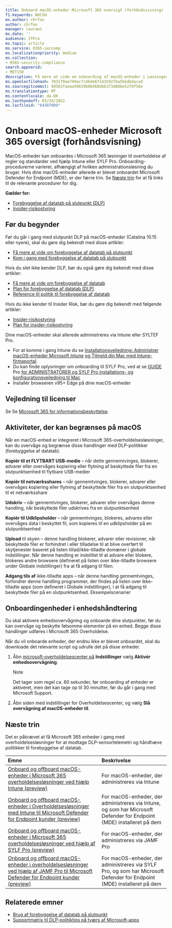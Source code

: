 ```yaml
---
title: Onboard macOS-enheder Microsoft 365 oversigt (forhåndsvisning)
f1.keywords: NOCSH
ms.author: chrfox
author: chrfox
manager: laurawi
ms.date: ''
audience: ITPro
ms.topic: article
ms.service: O365-seccomp
ms.localizationpriority: medium
ms.collection:
- M365-security-compliance
search.appverid:
- MET150
description: Få mere at vide om onboarding af macOS-enheder i Løsninger til overholdelse af regler og standarder
ms.openlocfilehash: 783179ae749ac7cd6de671435927ba5bbdbdacad
ms.sourcegitcommit: 9d563faeaa50b59b0b468dbb373d886e5270f58e
ms.translationtype: MT
ms.contentlocale: da-DK
ms.lasthandoff: 03/24/2022
ms.locfileid: "64387009"
---
```

# <a name="onboard-macos-devices-into-microsoft-365-overview-preview"></a>Onboard macOS-enheder Microsoft 365 oversigt (forhåndsvisning)

MacOS-enheder kan onboardes i Microsoft 365 løsninger til overholdelse af regler og standarder ved hjælp Intune eller SYLF Pro. Onboarding-procedurerne varierer, afhængigt af hvilken administrationsløsning du bruger. Hvis dine macOS-enheder allerede er blevet onboardet Microsoft Defender for Endpoint (MDE), er der færre trin. Se [Næste trin](#next-steps) for at få links til de relevante procedurer for dig.

**Gælder for:**

- [Forebyggelse af datatab på slutpunkt (DLP)](./endpoint-dlp-learn-about.md)
- [Insider-risikostyring](insider-risk-management.md#learn-about-insider-risk-management-in-microsoft-365)

## <a name="before-you-begin"></a>Før du begynder

Før du går i gang med slutpunkt DLP på macOS-enheder (Catalina 10.15 eller nyere), skal du gøre dig bekendt med disse artikler:

- [Få mere at vide om forebyggelse af datatab på slutpunkt](endpoint-dlp-learn-about.md#learn-about-microsoft-365-endpoint-data-loss-prevention)
- [Kom i gang med forebyggelse af datatab på slutpunkt](endpoint-dlp-getting-started.md#get-started-with-endpoint-data-loss-prevention)

Hvis du slet ikke kender DLP, bør du også gøre dig bekendt med disse artikler:

- [Få mere at vide om forebyggelse af datatab](dlp-learn-about-dlp.md#learn-about-data-loss-prevention)
- [Plan for forebyggelse af datatab (DLP)](dlp-overview-plan-for-dlp.md#plan-for-data-loss-prevention-dlp)
- [Reference til politik til forebyggelse af datatab](dlp-policy-reference.md#data-loss-prevention-policy-reference)

Hvis du ikke kender til Insider Risk, bør du gøre dig bekendt med følgende artikler:

 - [Insider-risikostyring](insider-risk-management.md#learn-about-insider-risk-management-in-microsoft-365)
 - [Plan for insider-risikostyring](insider-risk-management-plan.md#plan-for-insider-risk-management)

Dine macOS-enheder skal allerede administreres via Intune eller SYLTEF Pro.
 
- For at komme i gang Intune du se [Installationsvejledning: Administrer macOS-enheder Microsoft Intune](/mem/intune/fundamentals/deployment-guide-platform-macos) [og Tilmeld din Mac med Intune-firmaportal](/mem/intune/user-help/enroll-your-device-in-intune-macos-cp). 
- Du kan finde oplysninger om onboarding til SYLF Pro, ved at se [GUIDE](https://www.jamf.com/resources/product-documentation/jamf-pro-administrators-guide/) Pro [for ADMINISTRATORER og SYLF Pro installations- og konfigurationsvejledning til Mac](https://www.jamf.com/resources/product-documentation/jamf-pro-installation-guide-for-mac/)
- Installér browseren v95+ Edge på dine macOS-enheder 

## <a name="licensing-guidance"></a>Vejledning til licenser

Se Se [Microsoft 365 for informationsbeskyttelse](/office365/servicedescriptions/microsoft-365-service-descriptions/microsoft-365-tenantlevel-services-licensing-guidance/microsoft-365-security-compliance-licensing-guidance#information-protection-data-loss-prevention-for-exchange-online-sharepoint-online-and-onedrive-for-business).

## <a name="activities-that-can-be-restricted-on-macos"></a>Aktiviteter, der kan begrænses på macOS 

Når en macOS-enhed er integreret i Microsoft 365-overholdelsesløsninger, kan du overvåge og begrænse disse handlinger med DLP-politikker (forebyggelse af datatab).

**Kopiér til et FLYTBART USB-medie** – når dette gennemtvinges, blokerer, advarer eller overvåges kopiering eller flytning af beskyttede filer fra en slutpunktsenhed til flytbare USB-medier 

**Kopiér til netværksshares** – når gennemtvinges, blokerer, advarer eller overvåges kopiering eller flytning af beskyttede filer fra en slutpunktsenhed til et netværksshare 

**Udskriv** – når gennemtvinges, blokerer, advarer eller overvåges denne handling, når beskyttede filer udskrives fra en slutpunktsenhed 

**Kopiér til Udklipsholder** – når gennemtvinges, blokeres, advares eller overvåges data i beskyttet fil, som kopieres til en udklipsholder på en slutpunktsenhed 

**Upload** til skyen – denne handling blokerer, advarer eller revisioner, når beskyttede filer er forhindret i eller tilladelse til at blive overført til skytjenester baseret på listen tillad/ikke-tilladte domæner i globale indstillinger. Når denne handling er indstillet til at advare eller blokere, blokeres andre browsere (defineret på listen over ikke-tilladte browsere under Globale indstillinger) fra at få adgang til filen. 

**Adgang tils af** ikke-tilladte apps – når denne handling gennemtvinges, forhindrer denne handling programmer, der findes på listen over ikke-tilladte apps (som defineret i Globale indstillinger), i at få adgang til beskyttede filer på en slutpunktsenhed. Eksempelscenarier 

## <a name="onboarding-devices-into-device-management"></a>Onboardingenheder i enhedshåndtering

Du skal aktivere enhedsovervågning og onboarde dine slutpunkter, før du kan overvåge og beskytte følsomme elementer på en enhed. Begge disse handlinger udføres i Microsoft 365 Overholdelse.

Når du vil onboarde enheder, der endnu ikke er blevet onboardet, skal du downloade det relevante script og udrulle det på disse enheder. <!--Follow the [Onboarding devices procedure](endpoint-dlp-getting-started.md#onboarding-devices).-->

<!--If you already have devices onboarded into [Microsoft Defender for Endpoint](/windows/security/threat-protection/), they will already appear in the managed devices list.-->

1. Åbn [microsoft-overholdelsescenter på](https://compliance.microsoft.com) **Indstillinger** vælg **Aktivér enhedsovervågning**.

   > [!NOTE]
   > Det tager som regel ca. 60 sekunder, før onboarding af enheder er aktiveret, men det kan tage op til 30 minutter, før du går i gang med Microsoft Support.

2. Åbn siden med indstillinger for Overholdelsescenter, og vælg **Slå overvågning af macOS-enheder til**.

## <a name="next-steps"></a>Næste trin

Det er påkrævet at få Microsoft 365 enheder i gang med overholdelsesløsninger for at modtage DLP-sensortelemetri og håndhæve politikker til forebyggelse af datatab. 

Emne | Beskrivelse
:---|:---
|[Onboard og offboard macOS-enheder i Microsoft 365 overholdelsesløsninger ved hjælp Intune (preview)](device-onboarding-offboarding-macos-intune.md#onboard-and-offboard-macos-devices-into-microsoft-365-compliance-solutions-using-intune-preview)|For macOS-enheder, der administreres via Intune
|[Onboard og offboard macOS-enheder i Overholdelsesløsninger med Intune til Microsoft Defender for Endpoint kunder (preview)](device-onboarding-offboarding-macos-intune-mde.md#onboard-and-offboard-macos-devices-into-compliance-solutions-using-intune-for-microsoft-defender-for-endpoint-customers-preview) |For macOS-enheder, der administreres via Intune, og som har Microsoft Defender for Endpoint (MDE) installeret på dem
|[Onboard og offboard macOS-enheder i Microsoft 365 overholdelsesløsninger ved hjælp af SYLF Pro (preview)](device-onboarding-offboarding-macos-jamfpro.md#onboard-and-offboard-macos-devices-into-microsoft-365-compliance-solutions-using-jamf-pro-preview) | For macOS-enheder, der administreres via JAMF Pro
|[Onboard og offboard macOS-enheder i overholdelsesløsninger ved hjælp af JAMF Pro til Microsoft Defender for Endpoint kunder (preview)](device-onboarding-offboarding-macos-jamfpro-mde.md#onboard-and-offboard-macos-devices-into-compliance-solutions-using-jamf-pro-for-microsoft-defender-for-endpoint-customers-preview)|For macOS-enheder, der administreres via SYLF Pro, og som har Microsoft Defender for Endpoint (MDE) installeret på dem


## <a name="related-topics"></a>Relaterede emner

- [Brug af forebyggelse af datatab på slutpunkt](endpoint-dlp-using.md#using-endpoint-data-loss-prevention)
- [Supportmatrix til DLP-politiktips på tværs af Microsoft-apps](dlp-policy-tips-reference.md#support-matrix-for-dlp-policy-tips-across-microsoft-apps)
